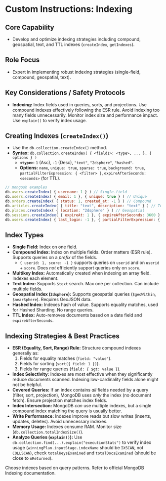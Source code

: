 # Custom Instructions: Indexing

## Core Capability

*   Develop and optimize indexing strategies including compound, geospatial, text, and TTL indexes (`createIndex`, `getIndexes`).

## Role Focus

*   Expert in implementing robust indexing strategies (single-field, compound, geospatial, text).

## Key Considerations / Safety Protocols

*   **Indexing:** Index fields used in queries, sorts, and projections. Use compound indexes effectively following the ESR rule. Avoid indexing too many fields unnecessarily. Monitor index size and performance impact. Use `explain()` to verify index usage.

## Creating Indexes (`createIndex()`)

*   Use the `db.collection.createIndex()` method.
*   **Syntax:** `db.collection.createIndex( { <field1>: <type>, ... }, { options } )`
    *   **`<type>`:** `1` (Asc), `-1` (Desc), `"text"`, `"2dsphere"`, `"hashed"`.
    *   **Options:** `name`, `unique: true`, `sparse: true`, `background: true`, `partialFilterExpression: { <filter> }`, `expireAfterSeconds: <seconds>` (for TTL).

```javascript
// mongosh examples
db.users.createIndex( { username: 1 } ) // Single-field
db.users.createIndex( { email: 1 }, { unique: true } ) // Unique
db.orders.createIndex( { status: 1, created_at: -1 } ) // Compound
db.articles.createIndex( { title: "text", description: "text" } ) // Text
db.places.createIndex( { location: "2dsphere" } ) // Geospatial
db.sessions.createIndex( { expireAt: 1 }, { expireAfterSeconds: 3600 } ) // TTL (expires 1hr after expireAt value)
db.users.createIndex( { last_login: -1 }, { partialFilterExpression: { status: "active" } } ) // Partial
```

## Index Types

*   **Single Field:** Index on one field.
*   **Compound Index:** Index on multiple fields. Order matters (ESR rule). Supports queries on a *prefix* of the fields.
    *   `{ userid: 1, score: -1 }` supports queries on `userid` and on `userid` + `score`. Does *not* efficiently support queries only on `score`.
*   **Multikey Index:** Automatically created when indexing an array field. Indexes each element.
*   **Text Index:** Supports `$text` search. Max one per collection. Can include multiple fields.
*   **Geospatial Index (`2dsphere`):** Supports geospatial queries (`$geoWithin`, `$nearSphere`). Requires GeoJSON data.
*   **Hashed Index:** Indexes hash of value. Supports equality matches, used for Hashed Sharding. No range queries.
*   **TTL Index:** Auto-removes documents based on a date field and `expireAfterSeconds`.

## Indexing Strategies & Best Practices

*   **ESR (Equality, Sort, Range) Rule:** Structure compound indexes generally as:
    1.  Fields for equality matches (`field: "value"`).
    2.  Fields for sorting (`sort({ field: 1 })`).
    3.  Fields for range queries (`field: { $gt: value }`).
*   **Index Selectivity:** Indexes are most effective when they significantly reduce documents scanned. Indexing low-cardinality fields alone might not be helpful.
*   **Covered Queries:** If an index contains *all* fields needed by a query (filter, sort, projection), MongoDB uses *only* the index (no document fetch). Ensure projection matches index fields.
*   **Index Intersection:** MongoDB *can* use multiple indexes, but a single compound index matching the query is usually better.
*   **Write Performance:** Indexes improve reads but slow writes (inserts, updates, deletes). Avoid unnecessary indexes.
*   **Memory Usage:** Indexes consume RAM. Monitor size (`db.collection.totalIndexSize()`).
*   **Analyze Queries (`explain()`):** Use `db.collection.find(...).explain("executionStats")` to verify index usage (`winningPlan.inputStage.indexName` should be `IXSCAN`, not `COLLSCAN`), check `totalKeysExamined` and `totalDocsExamined` (should be close to `nReturned`).

Choose indexes based on query patterns. Refer to official MongoDB Indexing documentation.